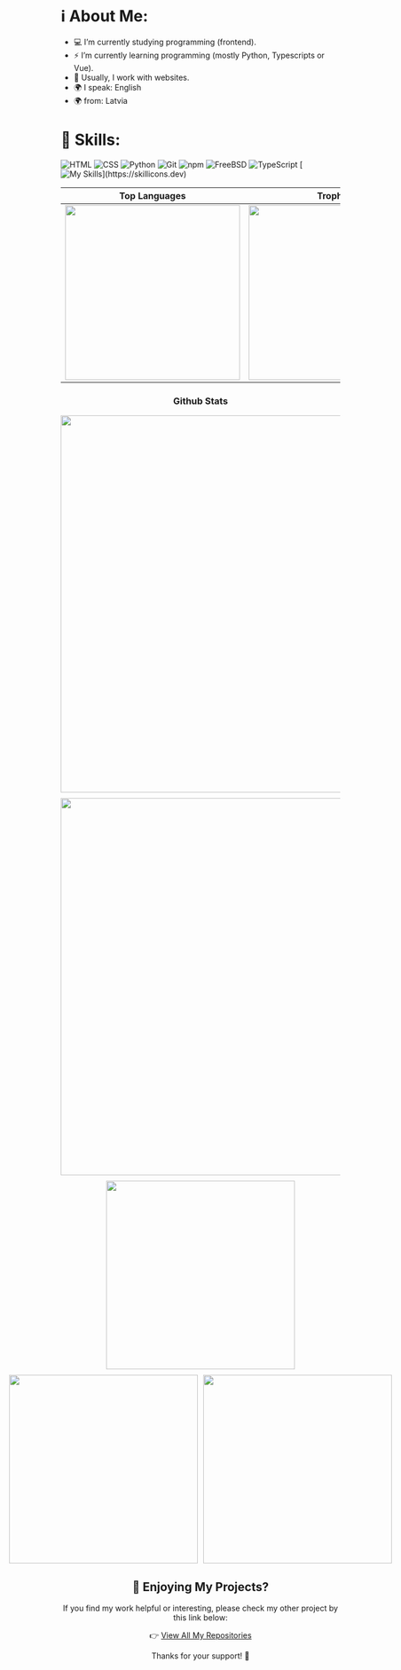 # ℹ️ About Me:

- 💻 I’m currently studying programming (frontend).
- ⚡ I’m currently learning programming (mostly Python, Typescripts or Vue).
- 🚀 Usually, I work with websites.
- 🌍 I speak: English
- 🌍 from: Latvia

# 👔 Skills:
![HTML](https://img.shields.io/badge/HTML-5E5E5E?style=for-the-badge&logo=html5&logoColor=white)
![CSS](https://img.shields.io/badge/CSS-254BDD?style=for-the-badge&logo=css3&logoColor=white)
![Python](https://img.shields.io/badge/Python-3776AB?style=for-the-badge&logo=python&logoColor=white)
![Git](https://img.shields.io/badge/Git-F05032?style=for-the-badge&logo=git&logoColor=white)
![npm](https://img.shields.io/badge/NPM-CB3837?style=for-the-badge&logo=npm&logoColor=white)
![FreeBSD](https://img.shields.io/badge/FreeBSD-AB2B28?style=for-the-badge&logo=freebsd&logoColor=white)
![TypeScript](https://img.shields.io/badge/TypeScript-3178C6?style=for-the-badge&logo=typescript&logoColor=white)
[![My Skills](https://skillicons.dev/icons?i=js,html,css,py,nix,nginx,linux,kali,arch,codepen,electron,)](https://skillicons.dev)

<!-- Github Stats -->
<div align="center">

  | Top Languages | Trophies |
  | --- | --- |
  | <img src="https://github-readme-stats.vercel.app/api/top-langs/?username=xaphentos&layout=compact&theme=tokyonight&hide_border=true&langs_count=20" width="315px"/> | <img src="https://github-profile-trophy.vercel.app/?username=xaphentos&theme=tokyonight&column=4&no-frame=true&margin-w=10&margin-h=10" width="315px"/> |
  
  <h3>Github Stats</h3>

  <!-- Profile Summary and Streak -->
  <div style="display: flex; justify-content: center; gap: 10px; margin-bottom: 10px;">
    <img src="http://github-profile-summary-cards.vercel.app/api/cards/profile-details?username=xaphentos&theme=tokyonight" width="680px" />
  </div>

  <div style="display: flex; justify-content: center; gap: 10px; margin-bottom: 10px;"/>
    <img src="https://streak-stats.demolab.com?user=xaphentos&theme=tokyonight&hide_border=true" width="680px" />
  </div>

  <!-- Language Stats -->
  <div style="display: flex; justify-content: center; gap: 10px; margin-bottom: 10px;">
    <img src="http://github-profile-summary-cards.vercel.app/api/cards/repos-per-language?username=xaphentos&theme=tokyonight" width="340px" />
  </div>

  <!-- Activity Stats -->
  <div style="display: flex; justify-content: center; gap: 10px; margin-bottom: 10px;">
    <img src="http://github-profile-summary-cards.vercel.app/api/cards/stats?username=xaphentos&theme=tokyonight" width="340px" />
    <img src="http://github-profile-summary-cards.vercel.app/api/cards/productive-time?username=xaphentos&theme=tokyonight&utcOffset=+8.0" width="340px" />
  </div>

## 🌟 Enjoying My Projects?

If you find my work helpful or interesting, please check my other project by this link below:

👉 [View All My Repositories](https://github.com/xaphentos?tab=repositories)  

Thanks for your support! 💖
